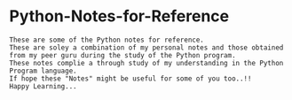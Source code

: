 # Python-Notes-for-Reference

    These are some of the Python notes for reference.
    These are soley a combination of my personal notes and those obtained from my peer guru during the study of the Python program.
    These notes complie a through study of my understanding in the Python Program language. 
    If hope these "Notes" might be useful for some of you too..!!
    Happy Learning...
   
